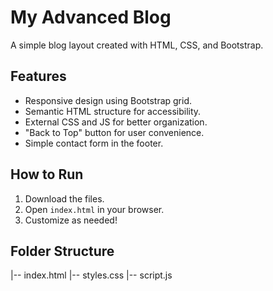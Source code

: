 # My Advanced Blog

A simple blog layout created with HTML, CSS, and Bootstrap.

## Features
- Responsive design using Bootstrap grid.
- Semantic HTML structure for accessibility.
- External CSS and JS for better organization.
- "Back to Top" button for user convenience.
- Simple contact form in the footer.

## How to Run
1. Download the files.
2. Open `index.html` in your browser.
3. Customize as needed!

## Folder Structure
|-- index.html |-- styles.css |-- script.js